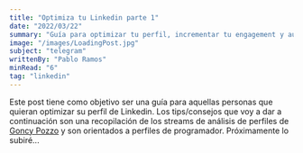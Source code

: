 ```yaml
---
title: "Optimiza tu Linkedin parte 1"
date: "2022/03/22"
summary: "Guía para optimizar tu perfil, incrementar tu engagement y aumentar las chances de conseguir una entrevista laboral"
image: "/images/LoadingPost.jpg"
subject: "telegram"
writtenBy: "Pablo Ramos"
minRead: "6"
tag: "linkedin"
---
```


Este post tiene como objetivo ser una guía para aquellas personas que quieran optimizar su perfil de Linkedin. Los tips/consejos que voy a dar a continuación son una recopilación de los streams de análisis de perfiles de [Goncy Pozzo](https://twitch.tv/goncypozzo) y son orientados a perfiles de programador.
Próximamente lo subiré...

